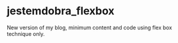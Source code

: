 # jestemdobra_flexbox
New version of my blog, minimum content and code using flex box technique only.
